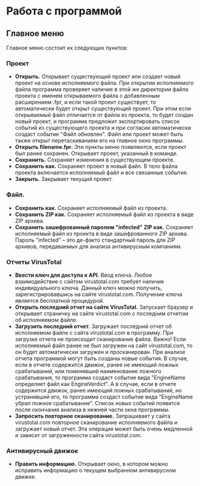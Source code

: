 # Работа с программой
## Главное меню
Главное меню состоит их следующих пунктов:
### Проект
* **Открыть.** Открывает существующий проект или создает новый проект на основе исполняемого файла. При открытии исполняемого файла программа проверяет наличие в этой же директории файла проекта с именем открываемого файла с добавленным расширением .fpr, и если такой проект существует, то автоматически будет открыт существующий проект. При этом если открываемый файл отличается от файла из проекта, то будет создан новый проект, и программа предложит экспортировать список событий из существующего проекта и при согласии автоматически создаст событие "Файл обновлен". Файл или проект может быть также открыт перетаскиванием его на главное окно программы.
* **Открыть filename.fpr.** Эти пункты меню появляются, если проект был ранее сохранен. Открывает проект, указанный в команде.
* **Сохранить.** Сохраняет изменения в существующем проекте.
* **Сохранить как.** Сохраняет проект в новый файл. В тело файла проекта включается исполняемый файл и все связанные события.
* **Закрыть.** Закрывает текущий проект.
### Файл.
* **Сохранить как.** Сохраняет исполняемый файл из проекта.
* **Сохранить ZIP как.** Сохраняет исполняемый файл из проекта в виде ZIP архива.
* **Сохранить зашифрованный паролем "infected" ZIP как.** Сохраняет исполняемый файл из проекта в виде зашифрованного ZIP архива. Пароль "infected" – это де-факто стандартный пароль для ZIP архивов, передаваемых для анализа антивирусным компаниям.
### Отчеты VirusTotal
* **Ввести ключ для доступа к API.** Ввод ключа. Любое взаимодействие с сайтом virustotal.com требует наличие индивидуального ключа. Данный ключ можно получить, зарегистрировавшись на сайте virustotal.com. Получение ключа является бесплатной процедурой.
* **Открыть последний отчет на сайте VirusTotal.** Запускает браузер и открывает страничку на сайте virustotal.com с последним отчетом об исполняемом файле.
* **Загрузить последний отчет.** Загружает последний отчет об исполняемом файле с сайта virustotal.com в программу. При загрузке отчета не происходит сканирование файла. Важно! Если исполняемый файл ранее не был загружен на сайт virustotal.com, то он будет автоматически загружен и просканирован. При анализе отчета программой могут быть созданы новые события. В случае, если в отчете содержится движок, ранее не имеющий ложных срабатываний, или поменявший наименование ложного срабатывания, то программа создаст событие вида "EngineName определяет файл как EngineVerdict". А в случае, если в отчете содержится движок, ранее имеющий ложных срабатываний, но устранивший его, то программа создаст событие вида "EngineName убрал ложное срабатывание". Список новых событий появится после окончания анализа в нижней части окна программы.
* **Запросить повторное сканирование.** Запрашивает у сайта virustotal.com повторное сканирование исполняемого файла и загружает новый отчет. Эта операция может быть очень медленной и зависит от загруженности сайта virustotal.com.
### Антивирусный движок
* **Править информацию.** Открывает окно, в котором можно исправить информацию о текущем выбранном антивирусном движке.
